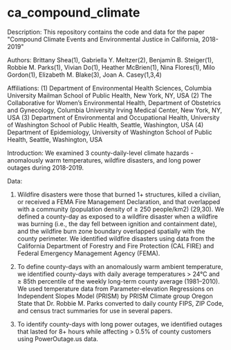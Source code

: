 # ca_compound_climate

Description: This repository contains the code and data for the paper "Compound Climate Events and Environmental Justice in California, 2018-2019"

Authors: Brittany Shea(1), Gabriella Y. Meltzer(2), Benjamin B. Steiger(1), Robbie M. Parks(1), Vivian
Do(1), Heather McBrien(1), Nina Flores(1), Milo Gordon(1), Elizabeth M. Blake(3), Joan A. Casey(1,3,4)

Affiliations:
(1) Department of Environmental Health Sciences, Columbia University Mailman School of Public
Health, New York, NY, USA
(2) The Collaborative for Women’s Environmental Health, Department of Obstetrics and
Gynecology, Columbia University Irving Medical Center, New York, NY, USA
(3) Department of Environmental and Occupational Health, University of Washington School of
Public Health, Seattle, Washington, USA
(4) Department of Epidemiology, University of Washington School of Public Health, Seattle,
Washington, USA

Introduction: We examined 3 county-daily-level climate hazards - anomalously warm temperatures, wildfire disasters, and long power outages during 2018-2019.

Data: 
1. Wildfire disasters were those that burned 1+ structures, killed a civilian, or received a FEMA Fire
Management Declaration, and that overlapped with a community (population density of ≥ 250
people/km2) (29,30). We defined a county-day as exposed to a wildfire disaster when a wildfire
was burning (i.e., the day fell between ignition and containment date), and the wildfire burn zone
boundary overlapped spatially with the county perimeter. We identified wildfire disasters using data from the California Department of Forestry and Fire Protection (CAL FIRE) and Federal Emergency Management Agency (FEMA).

2. To define county-days with an anomalously warm ambient temperature, we identified county-days
with daily average temperatures > 24°C and ≥ 85th percentile of the weekly long-term
county average (1981–2010). We used temperature data from Parameter-elevation Regressions on Independent Slopes Model (PRISM) by PRISM Climate group Oregon State that Dr. Robbie M. Parks converted to daily county FIPS, ZIP Code, and census tract summaries for use in several papers.

3. To identify county-days with long power outages, we identified outages that lasted for 8+ hours while affecting > 0.5% of county customers using PowerOutage.us data.